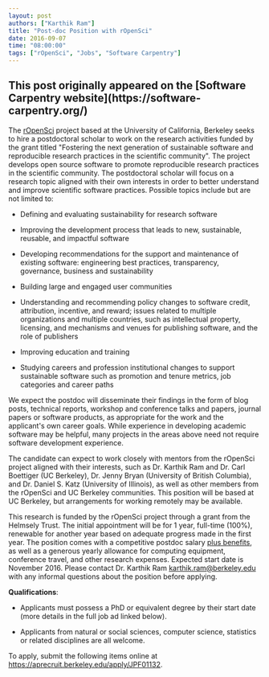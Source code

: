 ```yaml
---
layout: post
authors: ["Karthik Ram"]
title: "Post-doc Position with rOpenSci"
date: 2016-09-07
time: "08:00:00"
tags: ["rOpenSci", "Jobs", "Software Carpentry"]
---
```


<h2>This post originally appeared on the [Software Carpentry website](https://software-carpentry.org/)</h2>

The [rOpenSci](http://ropensci.org/) project based at the University
of California, Berkeley seeks to hire a postdoctoral scholar to work
on the research activities funded by the grant titled "Fostering the
next generation of sustainable software and reproducible research
practices in the scientific community". The project develops open
source software to promote reproducible research practices in the
scientific community. The postdoctoral scholar will focus on a
research topic aligned with their own interests in order to better
understand and improve scientific software practices. Possible topics
include but are not limited to:

*   Defining and evaluating sustainability for research software

*   Improving the development process that leads to new, sustainable,
    reusable, and impactful software

*   Developing recommendations for the support and maintenance of
    existing software: engineering best practices, transparency,
    governance, business and sustainability

*   Building large and engaged user communities

*   Understanding and recommending policy changes to software credit,
    attribution, incentive, and reward; issues related to multiple
    organizations and multiple countries, such as intellectual
    property, licensing, and mechanisms and venues for publishing
    software, and the role of publishers

*   Improving education and training

*   Studying careers and profession institutional changes to support
    sustainable software such as promotion and tenure metrics, job
    categories and career paths

We expect the postdoc will disseminate their findings in the form of
blog posts, technical reports, workshop and conference talks and
papers, journal papers or software products, as appropriate for the
work and the applicant's own career goals.  While experience in
developing academic software may be helpful, many projects in the
areas above need not require software development experience.

The candidate can expect to work closely with mentors from the
rOpenSci project aligned with their interests, such as Dr. Karthik Ram
and Dr. Carl Boettiger (UC Berkeley), Dr. Jenny Bryan (University of
British Columbia), and Dr. Daniel S. Katz (University of Illinois), as
well as other members from the rOpenSci and UC Berkeley
communities. This position will be based at UC Berkeley, but
arrangements for working remotely may be available.

This research is funded by the rOpenSci project through a grant from
the Helmsely Trust. The initial appointment will be for 1 year,
full-time (100%), renewable for another year based on adequate
progress made in the first year. The position comes with a competitive
postdoc salary [plus benefits](http://vspa.berkeley.edu/postdoc-health-and-welfare-benefits),
as well as a generous yearly allowance for computing equipment,
conference travel, and other research expenses. Expected start date is
November 2016. Please contact Dr. Karthik Ram
<karthik.ram@berkeley.edu> with any informal questions about the
position before applying.

**Qualifications**:

*   Applicants must possess a PhD or equivalent degree by their start
    date (more details in the full job ad linked below).

*   Applicants from natural or social sciences, computer science,
    statistics or related disciplines are all welcome.
 
To apply, submit the following items online at
<https://aprecruit.berkeley.edu/apply/JPF01132>.
